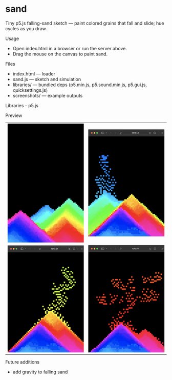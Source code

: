# sand

Tiny p5.js falling-sand sketch — paint colored grains that fall and slide; hue cycles as you draw.

Usage

- Open index.html in a browser or run the server above.
- Drag the mouse on the canvas to paint sand.

Files

- index.html — loader
- sand.js — sketch and simulation
- libraries/ — bundled deps (p5.min.js, p5.sound.min.js, p5.gui.js, quicksettings.js)
- screenshots/ — example outputs

Libraries - p5.js

Preview

| | |
|:---:|:---:|
| ![s1](screenshots/screenshot_1.png) | ![s2](screenshots/screenshot_2.png) |
| ![s3](screenshots/screenshot_3.png) | ![s4](screenshots/screenshot_4.png) |

Future additions
- add gravity to falling sand